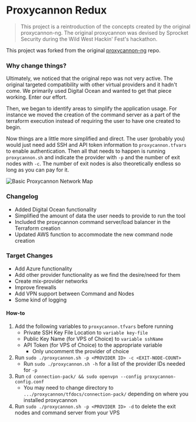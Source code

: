 # Proxycannon Redux

>This project is a reintroduction of the concepts created by the original proxycannon-ng. The original proxycannon was devised by Sprocket Security during the Wild West Hackin' Fest's hackathon.

This project was forked from the original [proxycannon-ng](https://github.com/proxycannon/proxycannon-ng) repo.

### Why change things?

Ultimately, we noticed that the original repo was not very active. The original targeted compatibility with other virtual providers and it hadn't come. We primarily used Digital Ocean and wanted to get that piece working. Enter our effort.

Then, we began to identify areas to simplify the application usage. For instance we moved the creation of the command server as a part of the terraform execution instead of requiring the user to have one created to begin.

Now things are a little more simplified and direct. The user (probably you) would just need add SSH and API token information to `proxycannon.tfvars` to enable authentication. Then all that needs to happen is running `proxycannon.sh` and indicate the provider with `-p` and the number of exit nodes with `-c`. The number of exit nodes is also theoretically endless so long as you can pay for it.

![Basic Proxycannon Network Map](https://github.com/blacklanternsecurity/proxycannon-ng/blob/master/imgs/ProxyCannon.png)

### Changelog
- Added Digital Ocean functionality
- Simplified the amount of data the user needs to provide to run the tool
- Included the proxycannon command server/load balancer in the Terraform creation
- Updated AWS function to accommodate the new command node creation

### Target Changes
- Add Azure functionality
- Add other provider functionality as we find the desire/need for them
- Create mix-provider networks
- Improve firewalls
- Add VPN support between Command and Nodes
- Some kind of logging

#### How-to
1. Add the following variables to `proxycannon.tfvars` before running
    - Private SSH Key File Location to `variable key-file`
    - Public Key Name (for VPS of Choice) to `variable sshName`
    - API Token (for VPS of Choice) to the appropriate variable
      - Only uncomment the provider of choice
2. Run `sudo ./proxycannon.sh -p <PROVIDER ID> -c <EXIT-NODE-COUNT>`
    - Run `sudo ./proxycannon.sh -h` for a list of the provider IDs needed for `-p`
3. Run `cd connection-pack/ && sudo openvpn --config proxycannon-config.conf`
    - You may need to change directory to `.../proxycannon/tfdocs/connection-pack/` depending on where you installed proxycannon
4. Run `sudo ./proxycannon.sh -p <PROVIDER ID> -d` to delete the exit nodes and command server from your VPS
